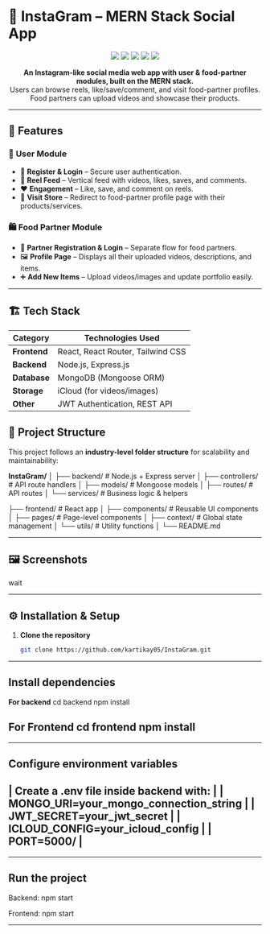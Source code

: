 # 📸 InstaGram – MERN Stack Social App

<p align="center">
  <img src="https://img.shields.io/badge/Frontend-React-blue?style=for-the-badge&logo=react" />
  <img src="https://img.shields.io/badge/Backend-Node.js-green?style=for-the-badge&logo=node.js" />
  <img src="https://img.shields.io/badge/Database-MongoDB-brightgreen?style=for-the-badge&logo=mongodb" />
  <img src="https://img.shields.io/badge/Cloud-iCloud-blue?style=for-the-badge&logo=icloud" />
  <img src="https://img.shields.io/badge/License-MIT-yellow?style=for-the-badge" />
</p>

<p align="center">
  <strong>An Instagram-like social media web app with user & food-partner modules, built on the MERN stack.</strong><br/>
  Users can browse reels, like/save/comment, and visit food-partner profiles. Food partners can upload videos and showcase their products.
</p>

---

## 🚀 Features

### 👤 **User Module**
- 🔑 **Register & Login** – Secure user authentication.
- 🎥 **Reel Feed** – Vertical feed with videos, likes, saves, and comments.
- ❤️ **Engagement** – Like, save, and comment on reels.
- 🏪 **Visit Store** – Redirect to food-partner profile page with their products/services.

### 🛍️ **Food Partner Module**
- 🔑 **Partner Registration & Login** – Separate flow for food partners.
- 🖼️ **Profile Page** – Displays all their uploaded videos, descriptions, and items.
- ➕ **Add New Items** – Upload videos/images and update portfolio easily.

---

## 🏗️ Tech Stack

| **Category** | **Technologies Used** |
|--------------|---------------------|
| **Frontend** | React, React Router, Tailwind CSS |
| **Backend** | Node.js, Express.js |
| **Database** | MongoDB (Mongoose ORM) |
| **Storage** | iCloud (for videos/images) |
| **Other** | JWT Authentication, REST API |


## 📂 Project Structure

This project follows an **industry-level folder structure** for scalability and maintainability:

**InstaGram/**
│
├── backend/ # Node.js + Express server
│ ├── controllers/ # API route handlers
│ ├── models/ # Mongoose models
│ ├── routes/ # API routes
│ └── services/ # Business logic & helpers

├── frontend/ # React app
│ ├── components/ # Reusable UI components
│ ├── pages/ # Page-level components
│ ├── context/ # Global state management
│ └── utils/ # Utility functions
│
└── README.md


---

## 🖼️ Screenshots  

wait

---

## ⚙️ Installation & Setup

1. **Clone the repository**
   ```bash
   git clone https://github.com/kartikay05/InstaGram.git
---

## Install dependencies

**For backend**
cd backend
npm install

**For Frontend**
cd frontend
npm install
---

---
## Configure environment variables
| Create a .env file inside backend with: |
| MONGO_URI=your_mongo_connection_string |
| JWT_SECRET=your_jwt_secret |
| ICLOUD_CONFIG=your_icloud_config |
| PORT=5000/ |
---

---
## Run the project

Backend:
npm start

Frontend:
npm start

---
